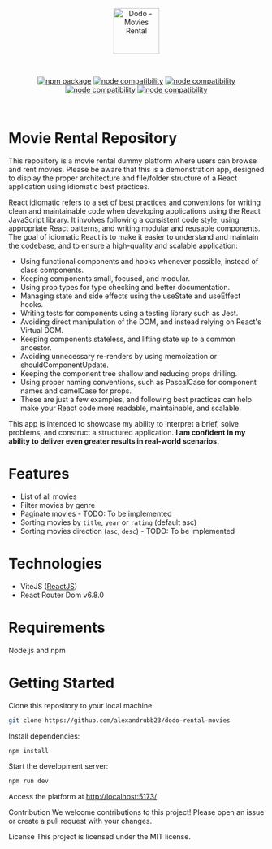 <p align="center">
  <a href="https://vitejs.dev" target="_blank" rel="noopener noreferrer">
    <img width="90" src="https://www.svgrepo.com/show/53765/boy.svg" alt="Dodo - Movies Rental">
  </a>
</p>
<br/>
<p align="center">
  <a href="https://npmjs.com/package/vite"><img src="https://img.shields.io/npm/v/vite.svg" alt="npm package"></a>
  <a href="https://nodejs.org/en/about/releases/"><img src="https://img.shields.io/node/v/vite.svg" alt="node compatibility"></a>
  <a href="https://beta.reactjs.org/"><img src="https://img.shields.io/badge/react-%5E18.0.0-orange" alt="node compatibility"></a>
  <a href="https://github.com/microsoft/TypeScript/releases"><img src="https://img.shields.io/badge/typescript-%5E4.9.0-blue" alt="node compatibility"></a>
  <a href="https://reactrouter.com/en/main"><img src="https://img.shields.io/badge/react%20router-%5E6.8.0-blueviolet" alt="node compatibility"></a>

</p>
<br/>

# Movie Rental Repository

This repository is a movie rental dummy platform where users can browse and rent movies. Please be aware that this is a demonstration app, designed to display the proper architecture and file/folder structure of a React application using idiomatic best practices.

React idiomatic refers to a set of best practices and conventions for writing clean and maintainable code when developing applications using the React JavaScript library. It involves following a consistent code style, using appropriate React patterns, and writing modular and reusable components. The goal of idiomatic React is to make it easier to understand and maintain the codebase, and to ensure a high-quality and scalable application:

- Using functional components and hooks whenever possible, instead of class components.
- Keeping components small, focused, and modular.
- Using prop types for type checking and better documentation.
- Managing state and side effects using the useState and useEffect hooks.
- Writing tests for components using a testing library such as Jest.
- Avoiding direct manipulation of the DOM, and instead relying on React's Virtual DOM.
- Keeping components stateless, and lifting state up to a common ancestor.
- Avoiding unnecessary re-renders by using memoization or shouldComponentUpdate.
- Keeping the component tree shallow and reducing props drilling.
- Using proper naming conventions, such as PascalCase for component names and camelCase for props.
- These are just a few examples, and following best practices can help make your React code more readable, maintainable, and scalable.

This app is intended to showcase my ability to interpret a brief, solve problems, and construct a structured application. **I am confident in my ability to deliver even greater results in real-world scenarios.**

# Features

- List of all movies
- Filter movies by genre
- Paginate movies - TODO: To be implemented
- Sorting movies by `title`, `year` or `rating` (default asc)
- Sorting movies direction (`asc`, `desc`) - TODO: To be implemented

# Technologies

- ViteJS ([ReactJS](https://google.com))
- React Router Dom v6.8.0

# Requirements

Node.js and npm

# Getting Started

Clone this repository to your local machine:

```bash
git clone https://github.com/alexandrubb23/dodo-rental-movies
```

Install dependencies:

```bash
npm install
```

Start the development server:

```bash
npm run dev
```

Access the platform at [http://localhost:5173/](http://localhost:5173/)

Contribution
We welcome contributions to this project! Please open an issue or create a pull request with your changes.

License
This project is licensed under the MIT license.
